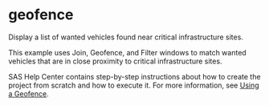 # geofence

Display a list of wanted vehicles found near critical infrastructure sites.

This example uses Join, Geofence, and Filter windows to match wanted vehicles that are in close proximity to critical infrastructure sites.

SAS Help Center contains step-by-step instructions about how to create the project from scratch and how to execute it. For more information, see [Using a Geofence](https://documentation.sas.com/?cdcId=espcdc&cdcVersion=default&docsetId=espstudio&docsetTarget=n09oxfcf19hkf1n1ef15i41vegc6.htm).
